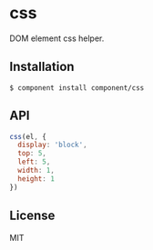 
# css

  DOM element css helper.

## Installation

    $ component install component/css

## API

```js
css(el, {
  display: 'block',
  top: 5,
  left: 5,
  width: 1,
  height: 1
})
```

## License

  MIT
